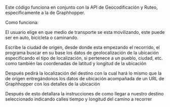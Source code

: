 Este código funciona en conjunto con la API de Geocodificación y Ruteo, específicamente a la de Graphhopper.

Como funciona:

El usuario elige en que medio de transporte se esta movilizando, este puede ser en auto, bicicleta o caminando.

Escribe la ciudad de origen, desde donde esta empezando el recorrido, el programa buscar en su base los datos de geolocalización de la ubicación especificando el tipo de localización, si pertenece a un pueblo, ciudad, etc. como también las coordenadas de latitud y longitud de la ubicación

Después pedirá la localización del destino con la cual hará lo mismo que la de origen entregándonos los datos de ubicación acompañada de un URL de Graphhopper con los detalles de la ubicación

Después de esto detallara la instrucciones de como llegar a nuestro destino seleccionado indicando calles tiempo y longitud del camino a recorrer 
